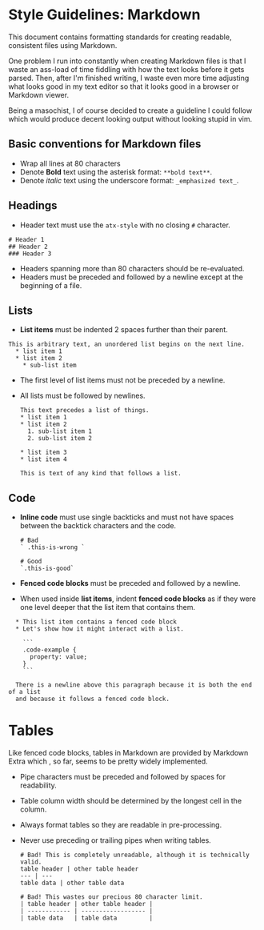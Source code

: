 # Style Guidelines: Markdown
This document contains formatting standards for creating readable, consistent
files using Markdown.

One problem I run into constantly when creating Markdown
files is that I waste an ass-load of time fiddling with how the text looks
before it gets parsed. Then, after I'm finished writing, I waste even more time
adjusting what looks good in my text editor so that it looks good in a
browser or Markdown viewer.

Being a masochist, I of course decided to create a guideline I could follow
which would produce decent looking output without looking stupid in vim.

## Basic conventions for Markdown files

  * Wrap all lines at 80 characters
  * Denote **Bold** text using the asterisk format: `**bold text**`.
  * Denote _italic_ text using the underscore format: `_emphasized text_`.

## Headings

  * Header text must use the `atx-style` with no closing `#` character.

   ```
   # Header 1
   ## Header 2
   ### Header 3
   ```

  * Headers spanning more than 80 characters should be re-evaluated.
  * Headers must be preceded and followed by a newline except at the beginning
   of a file.

## Lists

  * **List items** must be indented 2 spaces further than their parent.

   ```
   This is arbitrary text, an unordered list begins on the next line.
     * list item 1
     * list item 2
       * sub-list item
   ```

  * The first level of list items must not be preceded by a newline.
  * All lists must be followed by newlines.

    ```
    This text precedes a list of things.
    * list item 1
    * list item 2
      1. sub-list item 1
      2. sub-list item 2

    * list item 3
    * list item 4

    This is text of any kind that follows a list.
    ```

## Code

  * **Inline code** must use single backticks and must not have spaces between
    the backtick characters and the code.

    ```
    # Bad
    ` .this-is-wrong `

    # Good
    `.this-is-good`
    ```

  * **Fenced code blocks** must be preceded and followed by a newline.
  * When used inside **list items**, indent **fenced code blocks** as if they
    were one level deeper that the list item that contains them.

  ```
    * This list item contains a fenced code block
    * Let's show how it might interact with a list.

      ```
      .code-example {
        property: value;
      }
      ```

    There is a newline above this paragraph because it is both the end of a list
    and because it follows a fenced code block.
  ```

# Tables
Like fenced code blocks, tables in Markdown are provided by Markdown Extra which
, so far, seems to be pretty widely implemented.

  * Pipe characters must be preceded and followed by spaces for readability.
  * Table column width should be determined by the longest cell in the column.
  * Always format tables so they are readable in pre-processing.
  * Never use preceding or trailing pipes when writing tables.

    ```
    # Bad! This is completely unreadable, although it is technically valid.
    table header | other table header
    --- | ---
    table data | other table data

    # Bad! This wastes our precious 80 character limit.
    | table header | other table header |
    | ------------ | ------------------ |
    | table data   | table data         |
    ```

